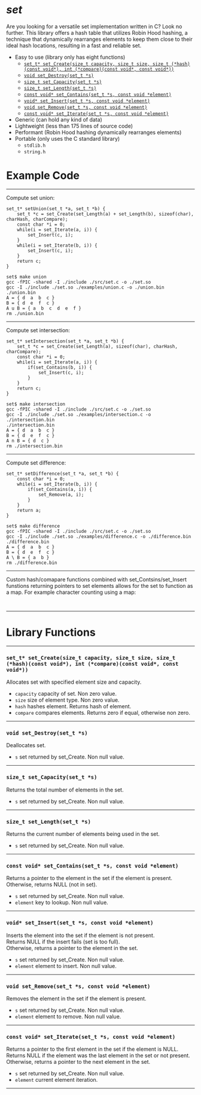 # ***set***
Are you looking for a versatile set implementation written in C?
Look no further.
This library offers a hash table that utilizes Robin Hood hashing,
a technique that dynamically rearranges elements to keep them close to their ideal hash locations,
resulting in a fast and reliable set.
- Easy to use (library only has eight functions)
  + [```set_t* set_Create(size_t capacity, size_t size, size_t (*hash)(const void*), int (*compare)(const void*, const void*))```](#set_t-set_createsize_t-capacity-size_t-size-size_t-hashconst-void-int-compareconst-void-const-void)
  + [```void set_Destroy(set_t *s)```](#void-set_destroyset_t-s)
  + [```size_t set_Capacity(set_t *s)```](#size_t-set_capacityset_t-s)
  + [```size_t set_Length(set_t *s)```](#size_t-set_lengthset_t-s)
  + [```const void* set_Contains(set_t *s, const void *element)```](#const-void-set_containsset_t-s-const-void-element)
  + [```void* set_Insert(set_t *s, const void *element)```](#void-set_insertset_t-s-const-void-element)
  + [```void set_Remove(set_t *s, const void *element)```](#void-set_removeset_t-s-const-void-element)
  + [```const void* set_Iterate(set_t *s, const void *element)```](#const-void-set_iterateset_t-s-const-void-element)
- Generic (can hold any kind of data)
- Lightweight (less than 175 lines of source code)
- Performant (Robin Hood hashing dynamically rearranges elements)
- Portable (only uses the C standard library)
  + ```stdlib.h```
  + ```string.h```
# Example Code
---
Compute set union:
```
set_t* setUnion(set_t *a, set_t *b) {
    set_t *c = set_Create(set_Length(a) + set_Length(b), sizeof(char), charHash, charCompare);
    const char *i = 0;
    while(i = set_Iterate(a, i)) {
        set_Insert(c, i);
    }
    while(i = set_Iterate(b, i)) {
        set_Insert(c, i);
    }
    return c;
}
```
```
set$ make union
gcc -fPIC -shared -I ./include ./src/set.c -o ./set.so
gcc -I ./include ./set.so ./examples/union.c -o ./union.bin
./union.bin
A = { d  a  b  c }
B = { d  e  f  c }
A u B = { a  b  c  d  e  f }
rm ./union.bin
```
---
Compute set intersection:
```
set_t* setIntersection(set_t *a, set_t *b) {
    set_t *c = set_Create(set_Length(a), sizeof(char), charHash, charCompare);
    const char *i = 0;
    while(i = set_Iterate(a, i)) {
        if(set_Contains(b, i)) {
            set_Insert(c, i);
        }
    }
    return c;
}
```
```
set$ make intersection
gcc -fPIC -shared -I ./include ./src/set.c -o ./set.so
gcc -I ./include ./set.so ./examples/intersection.c -o ./intersection.bin
./intersection.bin
A = { d  a  b  c }
B = { d  e  f  c }
A n B = { d  c }
rm ./intersection.bin
```
---
Compute set difference:
```
set_t* setDifference(set_t *a, set_t *b) {
    const char *i = 0;
    while(i = set_Iterate(b, i)) {
        if(set_Contains(a, i)) {
            set_Remove(a, i);
        }
    }
    return a;
}
```
```
set$ make difference 
gcc -fPIC -shared -I ./include ./src/set.c -o ./set.so
gcc -I ./include ./set.so ./examples/difference.c -o ./difference.bin
./difference.bin
A = { d  a  b  c }
B = { d  e  f  c }
A \ B = { a  b }
rm ./difference.bin
```
---
Custom hash/comapare functions combined with set_Contsins/set_Insert funstions returning pointers to set elements allows for the set to function as a map.
For example character counting using a map:
```
```
```
```
---
# Library Functions
---
### ```set_t* set_Create(size_t capacity, size_t size, size_t (*hash)(const void*), int (*compare)(const void*, const void*))```
Allocates set with specified element size and capacity.  
- ```capacity``` capacity of set. Non zero value.
- ```size``` size of element type. Non zero value.
- ```hash``` hashes element. Returns hash of element.
- ```compare``` compares elements. Returns zero if equal, otherwise non zero.

---
### ```void set_Destroy(set_t *s)```
Deallocates set.  
- ```s``` set returned by set_Create. Non null value.
---
### ```size_t set_Capacity(set_t *s)```
Returns the total number of elements in the set.  
- ```s``` set returned by set_Create. Non null value.
---
### ```size_t set_Length(set_t *s)```
Returns the current number of elements being used in the set.  
- ```s``` set returned by set_Create. Non null value.
---
### ```const void* set_Contains(set_t *s, const void *element)```
Returns a pointer to the element in the set if the element is present.  
Otherwise, returns NULL (not in set).  
- ```s``` set returned by set_Create. Non null value.
- ```element``` key to lookup. Non null value.
---
### ```void* set_Insert(set_t *s, const void *element)```
Inserts the element into the set if the element is not present.  
Returns NULL if the insert fails (set is too full).  
Otherwise, returns a pointer to the element in the set.  
- ```s``` set returned by set_Create. Non null value.
- ```element``` element to insert. Non null value.
---
### ```void set_Remove(set_t *s, const void *element)```
Removes the element in the set if the element is present.  
- ```s``` set returned by set_Create. Non null value.
- ```element``` element to remove. Non null value.
---
### ```const void* set_Iterate(set_t *s, const void *element)```
Returns a pointer to the first element in the set if the element is NULL.  
Returns NULL if the element was the last element in the set or not present.  
Otherwise, returns a pointer to the next element in the set.  
- ```s``` set returned by set_Create. Non null value.
- ```element``` current element iteration.
---
